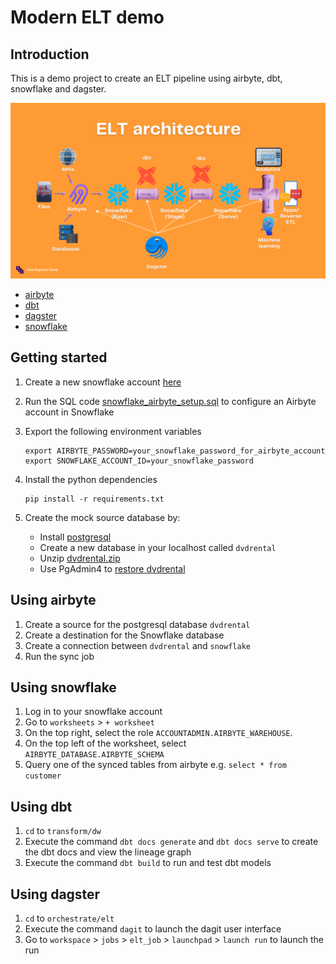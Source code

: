 # Modern ELT demo 

## Introduction 

This is a demo project to create an ELT pipeline using airbyte, dbt, snowflake and dagster. 

![docs/elt-architecture.png](docs/elt-architecture.png)

- [airbyte](https://docs.airbyte.com/)
- [dbt](https://docs.getdbt.com/docs/introduction)
- [dagster](https://docs.dagster.io/getting-started)
- [snowflake](https://docs.snowflake.com/en/)

## Getting started 

1. Create a new snowflake account [here](https://signup.snowflake.com/)

2. Run the SQL code [snowflake_airbyte_setup.sql](integration/destination/snowflake_airbyte_setup.sql) to configure an Airbyte account in Snowflake 

3. Export the following environment variables 

    ```
    export AIRBYTE_PASSWORD=your_snowflake_password_for_airbyte_account
    export SNOWFLAKE_ACCOUNT_ID=your_snowflake_password
    ```

4. Install the python dependencies

    ```
    pip install -r requirements.txt
    ```

5. Create the mock source database by: 
    - Install [postgresql](https://www.postgresql.org/)
    - Create a new database in your localhost called `dvdrental` 
    - Unzip [dvdrental.zip](integration/source/dvdrental.zip)
    - Use PgAdmin4 to [restore dvdrental](https://www.pgadmin.org/docs/pgadmin4/development/restore_dialog.html)

## Using airbyte 

1. Create a source for the postgresql database `dvdrental`
2. Create a destination for the Snowflake database 
3. Create a connection between `dvdrental` and `snowflake` 
4. Run the sync job 

## Using snowflake 

1. Log in to your snowflake account 
2. Go to `worksheets` > `+ worksheet` 
3. On the top right, select the role `ACCOUNTADMIN.AIRBYTE_WAREHOUSE`. 
4. On the top left of the worksheet, select `AIRBYTE_DATABASE.AIRBYTE_SCHEMA` 
5. Query one of the synced tables from airbyte e.g. `select * from customer` 

## Using dbt 

1. `cd` to `transform/dw` 
2. Execute the command `dbt docs generate` and `dbt docs serve` to create the dbt docs and view the lineage graph 
3. Execute the command `dbt build` to run and test dbt models 

## Using dagster 
1. `cd` to `orchestrate/elt` 
2. Execute the command `dagit` to launch the dagit user interface 
3. Go to `workspace` > `jobs` > `elt_job` > `launchpad` > `launch run` to launch the run
